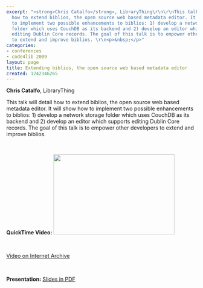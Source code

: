 ```yaml
---
excerpt: "<strong>Chris Catalfo</strong>, LibraryThing\r\n\r\nThis talk will detail
  how to extend biblios, the open source web based metadata editor. It will show how
  to implement two possible enhancements to biblios: 1) develop a network storage
  folder which uses CouchDB as its backend and 2) develop an editor which supports
  editing Dublin Core records. The goal of this talk is to empower other developers
  to extend and improve biblios. \r\n<p>&nbsp;</p>"
categories:
- conferences
- code4lib 2009
layout: page
title: Extending biblios, the open source web based metadata editor
created: 1242346265
---
```

<strong>Chris Catalfo</strong>, LibraryThing

This talk will detail how to extend biblios, the open source web based metadata editor. It will show how to implement two possible enhancements to biblios: 1) develop a network storage folder which uses CouchDB as its backend and 2) develop an editor which supports editing Dublin Core records. The goal of this talk is to empower other developers to extend and improve biblios. 
<p>&nbsp;</p>
<strong>QuickTime Video:</strong>
<a href="http://dl.lib.brown.edu/code4lib/catalfo.html" target="_blank">
<img src="http://dl.lib.brown.edu/code4lib//16_catalfo.jpg" border="0" width="320" height="213"></a>

<p>&nbsp;</p>

<a href="http://www.archive.org/details/Code4lib2009ExtendingBibliosTheOpenSourceWebBasedMetadataEditor">Video on Internet Archive</a>

<p>&nbsp;</p>

<strong>Presentation:</strong>
<a href="http://code4lib.org/files/extending-biblios.pdf" target="_blank">Slides in PDF</a>
